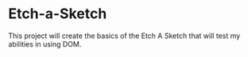 # Etch-a-Sketch

This project will create the basics of the Etch A Sketch that will test my
abilities in using DOM.